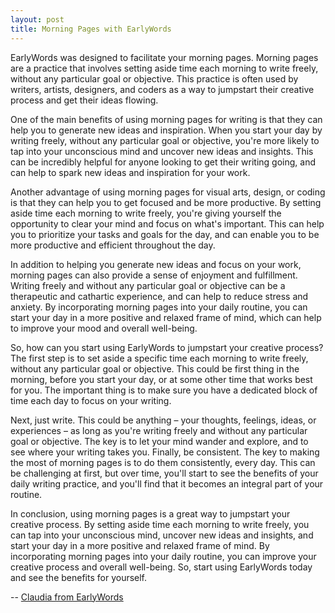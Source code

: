 ```yaml
---
layout: post
title: Morning Pages with EarlyWords
---
```

EarlyWords was designed to facilitate your morning pages. Morning pages are a practice that involves setting aside time each morning to write freely, without any particular goal or objective. This practice is often used by writers, artists, designers, and coders as a way to jumpstart their creative process and get their ideas flowing.

One of the main benefits of using morning pages for writing is that they can help you to generate new ideas and inspiration. When you start your day by writing freely, without any particular goal or objective, you're more likely to tap into your unconscious mind and uncover new ideas and insights. This can be incredibly helpful for anyone looking to get their writing going, and can help to spark new ideas and inspiration for your work.

Another advantage of using morning pages for visual arts, design, or coding is that they can help you to get focused and be more productive. By setting aside time each morning to write freely, you're giving yourself the opportunity to clear your mind and focus on what's important. This can help you to prioritize your tasks and goals for the day, and can enable you to be more productive and efficient throughout the day.

In addition to helping you generate new ideas and focus on your work, morning pages can also provide a sense of enjoyment and fulfillment. Writing freely and without any particular goal or objective can be a therapeutic and cathartic experience, and can help to reduce stress and anxiety. By incorporating morning pages into your daily routine, you can start your day in a more positive and relaxed frame of mind, which can help to improve your mood and overall well-being.

So, how can you start using EarlyWords to jumpstart your creative process? The first step is to set aside a specific time each morning to write freely, without any particular goal or objective. This could be first thing in the morning, before you start your day, or at some other time that works best for you. The important thing is to make sure you have a dedicated block of time each day to focus on your writing.

Next, just write. This could be anything – your thoughts, feelings, ideas, or experiences – as long as you're writing freely and without any particular goal or objective. The key is to let your mind wander and explore, and to see where your writing takes you.  Finally, be consistent. The key to making the most of morning pages is to do them consistently, every day. This can be challenging at first, but over time, you'll start to see the benefits of your daily writing practice, and you'll find that it becomes an integral part of your routine.

In conclusion, using morning pages is a great way to jumpstart your creative process. By setting aside time each morning to write freely, you can tap into your unconscious mind, uncover new ideas and insights, and start your day in a more positive and relaxed frame of mind. By incorporating morning pages into your daily routine, you can improve your creative process and overall well-being. So, start using EarlyWords today and see the benefits for yourself.

-- [Claudia from EarlyWords](https://earlywords.io/about)

